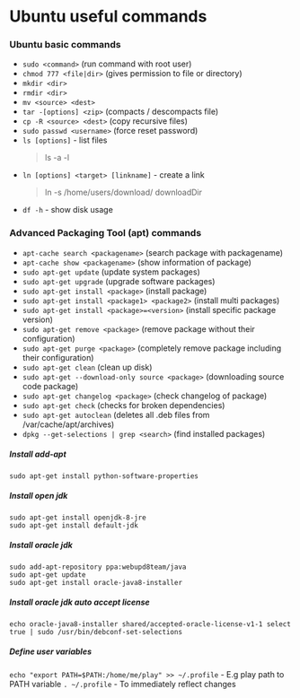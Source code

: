 # Ubuntu useful commands

### Ubuntu basic commands
* `sudo <command>`  (run command with root user)
* `chmod 777 <file|dir>` (gives permission to file or directory)
* `mkdir <dir>`
* `rmdir <dir>`
* `mv <source> <dest>`
* `tar -[options] <zip>` (compacts / descompacts file)
* `cp -R <source> <dest>` (copy recursive files)
* `sudo passwd <username>` (force reset password)
* `ls [options]` - list files
  > ls -a -l
* `ln [options] <target> [linkname]` - create a link
  > ln -s /home/users/download/ downloadDir
* `df -h` - show disk usage

### Advanced Packaging Tool (apt) commands
* `apt-cache search <packagename>` (search package with packagename)
* `apt-cache show <packagename>` (show information of package)
* `sudo apt-get update` (update system packages)
* `sudo apt-get upgrade` (upgrade software packages)
* `sudo apt-get install <package>` (install package)
* `sudo apt-get install <package1> <package2>` (install multi packages)
* `sudo apt-get install <package>=<version>` (install specific package version)
* `sudo apt-get remove <package>` (remove package without their configuration)
* `sudo apt-get purge <package>` (completely remove package including their configuration)
* `sudo apt-get clean` (clean up disk)
* `sudo apt-get --download-only source <package>` (downloading source code package)
* `sudo apt-get changelog <package>` (check changelog of package)
* `sudo apt-get check` (checks for broken dependencies)
* `sudo apt-get autoclean` (deletes all .deb files from /var/cache/apt/archives)
* `dpkg --get-selections | grep <search>`  (find installed packages)

##### Install add-apt
    sudo apt-get install python-software-properties

##### Install open jdk
    sudo apt-get install openjdk-8-jre
    sudo apt-get install default-jdk

##### Install oracle jdk
    sudo add-apt-repository ppa:webupd8team/java
    sudo apt-get update
    sudo apt-get install oracle-java8-installer

##### Install oracle jdk auto accept license
    echo oracle-java8-installer shared/accepted-oracle-license-v1-1 select true | sudo /usr/bin/debconf-set-selections

##### Define user variables
  `echo "export PATH=$PATH:/home/me/play" >> ~/.profile` - E.g play path to PATH variable
  `. ~/.profile` - To immediately reflect changes
